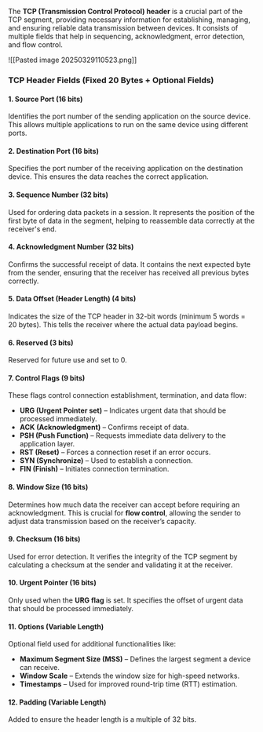 The **TCP (Transmission Control Protocol) header** is a crucial part of the TCP segment, providing necessary information for establishing, managing, and ensuring reliable data transmission between devices. It consists of multiple fields that help in sequencing, acknowledgment, error detection, and flow control.

![[Pasted image 20250329110523.png]]
### **TCP Header Fields (Fixed 20 Bytes + Optional Fields)**

#### **1. Source Port (16 bits)**

Identifies the port number of the sending application on the source device. This allows multiple applications to run on the same device using different ports.

#### **2. Destination Port (16 bits)**

Specifies the port number of the receiving application on the destination device. This ensures the data reaches the correct application.

#### **3. Sequence Number (32 bits)**

Used for ordering data packets in a session. It represents the position of the first byte of data in the segment, helping to reassemble data correctly at the receiver's end.

#### **4. Acknowledgment Number (32 bits)**

Confirms the successful receipt of data. It contains the next expected byte from the sender, ensuring that the receiver has received all previous bytes correctly.

#### **5. Data Offset (Header Length) (4 bits)**

Indicates the size of the TCP header in 32-bit words (minimum 5 words = 20 bytes). This tells the receiver where the actual data payload begins.

#### **6. Reserved (3 bits)**

Reserved for future use and set to 0.

#### **7. Control Flags (9 bits)**

These flags control connection establishment, termination, and data flow:

- **URG (Urgent Pointer set)** – Indicates urgent data that should be processed immediately.
- **ACK (Acknowledgment)** – Confirms receipt of data.
- **PSH (Push Function)** – Requests immediate data delivery to the application layer.
- **RST (Reset)** – Forces a connection reset if an error occurs.
- **SYN (Synchronize)** – Used to establish a connection.
- **FIN (Finish)** – Initiates connection termination.

#### **8. Window Size (16 bits)**

Determines how much data the receiver can accept before requiring an acknowledgment. This is crucial for **flow control**, allowing the sender to adjust data transmission based on the receiver’s capacity.

#### **9. Checksum (16 bits)**

Used for error detection. It verifies the integrity of the TCP segment by calculating a checksum at the sender and validating it at the receiver.

#### **10. Urgent Pointer (16 bits)**

Only used when the **URG flag** is set. It specifies the offset of urgent data that should be processed immediately.

#### **11. Options (Variable Length)**

Optional field used for additional functionalities like:

- **Maximum Segment Size (MSS)** – Defines the largest segment a device can receive.
- **Window Scale** – Extends the window size for high-speed networks.
- **Timestamps** – Used for improved round-trip time (RTT) estimation.

#### **12. Padding (Variable Length)**

Added to ensure the header length is a multiple of 32 bits.